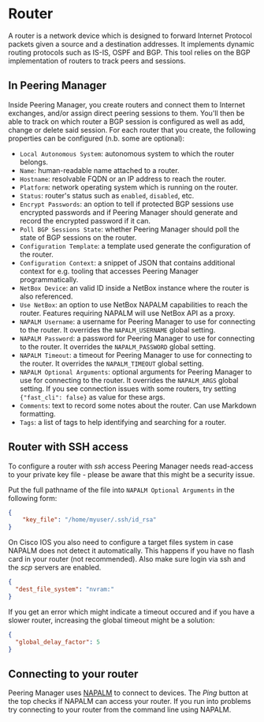 # Router

A router is a network device which is designed to forward Internet Protocol
packets given a source and a destination addresses. It implements dynamic
routing protocols such as IS-IS, OSPF and BGP. This tool relies on the BGP
implementation of routers to track peers and sessions.

## In Peering Manager

Inside Peering Manager, you create routers and connect them to Internet
exchanges, and/or assign direct peering sessions to them. You'll then be able to
track on which router a BGP session is configured as well as add, change or
delete said session. For each router that you create, the following properties
can be configured (n.b. some are optional):

* `Local Autonomous System`: autonomous system to which the router belongs.
* `Name`: human-readable name attached to a router.
* `Hostname`: resolvable FQDN or an IP address to reach the router.
* `Platform`: network operating system which is running on the router.
* `Status`: router's status such as `enabled`, `disabled`, etc.
* `Encrypt Passwords`: an option to tell if protected BGP sessions use
  encrypted passwords and if Peering Manager should generate and record the
  encrypted password if it can.
* `Poll BGP Sessions State`: whether Peering Manager should poll the state of
  BGP sessions on the router.
* `Configuration Template`: a template used generate the configuration of the
  router.
* `Configuration Context`: a snippet of JSON that contains additional
  context for e.g. tooling that accesses Peering Manager programmatically.
* `NetBox Device`: an valid ID inside a NetBox instance where the router is
  also referenced.
* `Use NetBox`: an option to use NetBox NAPALM capabilities to reach the
  router. Features requiring NAPALM will use NetBox API as a proxy.
* `NAPALM Username`: a username for Peering Manager to use for connecting to
  the router. It overrides the `NAPALM_USERNAME` global setting.
* `NAPALM Password`: a password for Peering Manager to use for connecting to
  the router. It overrides the `NAPALM_PASSWORD` global setting.
* `NAPALM Timeout`: a timeout for Peering Manager to use for connecting to
  the router. It overrides the `NAPALM_TIMEOUT` global setting.
* `NAPALM Optional Arguments`: optional arguments for Peering Manager to use
  for connecting to the router. It overrides the `NAPALM_ARGS` global
  setting. If you see connection issues with some routers, try setting
  `{"fast_cli": false}` as value for these args.
* `Comments`: text to record some notes about the router. Can use Markdown
  formatting.
* `Tags`: a list of tags to help identifying and searching for a router.

## Router with SSH access

To configure a router with *ssh* access Peering Manager needs read-access to
your private key file - please be aware that this might be a security issue.

Put the full pathname of the file into `NAPALM Optional Arguments` in the
following form:

```json
{
    "key_file": "/home/myuser/.ssh/id_rsa"
}
```

On Cisco IOS you also need to configure a target files system in case NAPALM
does not detect it automatically. This happens if you have no flash card in your
router (not recommended). Also make sure login via ssh and the _scp_ servers are
enabled.

```json
{
  "dest_file_system": "nvram:"
}
```

If you get an error which might indicate a timeout occured and if you have a
slower router, increasing the global timeout might be a solution:
```json
{
  "global_delay_factor": 5
}
```


## Connecting to your router

Peering Manager uses [NAPALM](https://napalm.readthedocs.io) to connect to
devices. The *Ping* button at the top checks if NAPALM can access your router.
If you run into problems try connecting to your router from the command line
using NAPALM.
